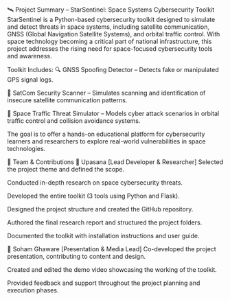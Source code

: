🛰️ Project Summary – StarSentinel: Space Systems Cybersecurity Toolkit
StarSentinel is a Python-based cybersecurity toolkit designed to simulate and detect threats in space systems, including satellite communication, GNSS (Global Navigation Satellite Systems), and orbital traffic control. With space technology becoming a critical part of national infrastructure, this project addresses the rising need for space-focused cybersecurity tools and awareness.

Toolkit Includes:
🔍 GNSS Spoofing Detector – Detects fake or manipulated GPS signal logs.

📡 SatCom Security Scanner – Simulates scanning and identification of insecure satellite communication patterns.

🚦 Space Traffic Threat Simulator – Models cyber attack scenarios in orbital traffic control and collision avoidance systems.

The goal is to offer a hands-on educational platform for cybersecurity learners and researchers to explore real-world vulnerabilities in space technologies.

👥 Team & Contributions
🔹 Upasana [Lead Developer & Researcher]
Selected the project theme and defined the scope.

Conducted in-depth research on space cybersecurity threats.

Developed the entire toolkit (3 tools using Python and Flask).

Designed the project structure and created the GitHub repository.

Authored the final research report and structured the project folders.

Documented the toolkit with installation instructions and user guide.

🔹 Soham Ghaware [Presentation & Media Lead]
Co-developed the project presentation, contributing to content and design.

Created and edited the demo video showcasing the working of the toolkit.

Provided feedback and support throughout the project planning and execution phases.
